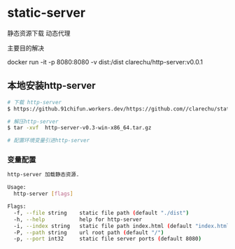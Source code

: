 # static-server

静态资源下载 动态代理

主要目的解决

docker run -it -p 8080:8080 -v dist:/dist clarechu/http-server:v0.0.1
                  

## 本地安装http-server

```bash
# 下载 http-server
$ https://github.91chifun.workers.dev/https://github.com//clarechu/static-server/releases/download/v0.0.3/http-server-v0.3-win-x86_64.tar.gz

# 解压http-server
$ tar -xvf  http-server-v0.3-win-x86_64.tar.gz

# 配置环境变量引进http-server
```


### 变量配置

```bash
http-server 加载静态资源.

Usage:
  http-server [flags]

Flags:
  -f, --file string    static file path (default "./dist")
  -h, --help           help for http-server
  -i, --index string   static file path index.html (default "index.html")
  -P, --path string    url root path (default "/")
  -p, --port int32     static file server ports (default 8080)


```